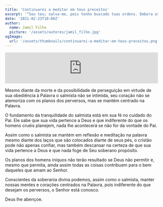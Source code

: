 ```yaml
---
title: 'Continuarei a meditar em teus preceitos'
excerpt: '“Sou teu; salva-me, pois tenho buscado tuas ordens. Embora os perversos fiquem à espreita para me matar, meditarei em teus preceitos” – Salmo 119:94,95'
date: '2021-02-23T10:00Z'
author:
  name: Jamil Filho
  picture: '/assets/autores/jamil_filho.jpg'
ogImage:
  url: '/assets/thumbnails/continuarei-a-meditar-em-teus-preceitos.png'
---
```


<iframe src="https://anchor.fm/novasdecadamanha/embed/episodes/Devocional-82---Continuarei-a-meditar-em-teus-preceitos-eqourt" height="102px" width="100%" frameborder="0" scrolling="no"></iframe>

Mesmo diante da morte e da possibilidade de perseguição em virtude de sua obediência à Palavra o salmista não se intimida, seu coração não se atemoriza com os planos dos perversos, mas se mantém centrado na Palavra. 

O fundamento da tranquilidade do salmista está em sua fé no cuidado do Pai. Ele sabe que sua vida pertence a Deus e que indiferente do que os homens cruéis planejem, nada lhe acontecerá se não for da vontade do Pai. 

Assim como o salmista se mantém em reflexão e meditação na palavra mesmo diante dos laços que são colocados diante de seus pés, o cristão pode não apenas confiar, mas também descansar na certeza de que sua vida pertence a Deus e que nada foge de Seu soberano propósito. 

Os planos dos homens iníquos não terão resultado se Deus não permitir e, mesmo que permita, ainda assim todas as coisas contribuem para o bem daqueles que amam ao Senhor. 

Conscientes da soberania divina podemos, assim como o salmista, manter nossas mentes e corações centrados na Palavra, pois indiferente do que desejam os perversos, o Senhor está conosco. 

Deus lhe abençoe.